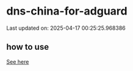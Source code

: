# dns-china-for-adguard

Last updated on: 2025-04-17 00:25:25.968386

## how to use

[See here](https://github.com/AdguardTeam/AdGuardHome/wiki/Configuration#upstreams-from-file)
